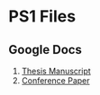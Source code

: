 # PS1 Files

## Google Docs

1. [Thesis Manuscript](https://docs.google.com/document/d/11Wri_bzYYaSnB_0gDaQUu_ex6fxz5fQmxdtczQVTQaE/edit)
2. [Conference Paper](https://docs.google.com/document/d/1TGaoQiGjHQ_uEzUQBNMnZ_31Gr0cdJQHdEq-2syhRJ0/edit?ts=59cf51e1)



